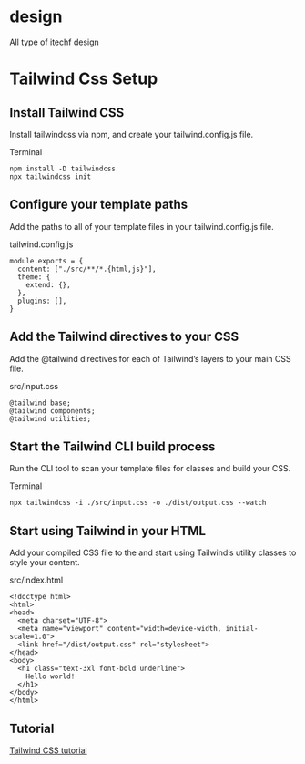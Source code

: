 # design
All type of itechf design

# Tailwind Css Setup

## Install Tailwind CSS
Install tailwindcss via npm, and create your tailwind.config.js file.

Terminal

```
npm install -D tailwindcss
npx tailwindcss init
```
## Configure your template paths
Add the paths to all of your template files in your tailwind.config.js file.

tailwind.config.js

```
module.exports = {
  content: ["./src/**/*.{html,js}"],
  theme: {
    extend: {},
  },
  plugins: [],
}
```

## Add the Tailwind directives to your CSS
Add the @tailwind directives for each of Tailwind’s layers to your main CSS file.

src/input.css

```
@tailwind base;
@tailwind components;
@tailwind utilities;
```

## Start the Tailwind CLI build process
Run the CLI tool to scan your template files for classes and build your CSS.

Terminal
```
npx tailwindcss -i ./src/input.css -o ./dist/output.css --watch
```

## Start using Tailwind in your HTML
Add your compiled CSS file to the <head> and start using Tailwind’s utility classes to style your content.

src/index.html

```
<!doctype html>
<html>
<head>
  <meta charset="UTF-8">
  <meta name="viewport" content="width=device-width, initial-scale=1.0">
  <link href="/dist/output.css" rel="stylesheet">
</head>
<body>
  <h1 class="text-3xl font-bold underline">
    Hello world!
  </h1>
</body>
</html>
```
## Tutorial

[Tailwind CSS tutorial](https://themesberg.com/blog/tailwind-css/tutorial)